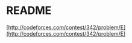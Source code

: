 # README

[http://codeforces.com/contest/342/problem/E](http://codeforces.com/contest/342/problem/E)

